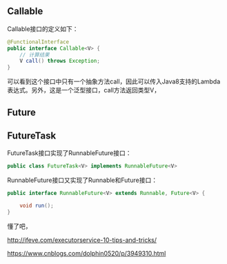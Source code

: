 ## Callable

Callable接口的定义如下：

```java
@FunctionalInterface
public interface Callable<V> {
	// 计算结果
    V call() throws Exception;
}
```

可以看到这个接口中只有一个抽象方法call，因此可以传入Java8支持的Lambda表达式。另外，这是一个泛型接口，call方法返回类型V，

## Future





## FutureTask

FutureTask接口实现了RunnableFuture接口：

```java
public class FutureTask<V> implements RunnableFuture<V>
```

RunnableFuture接口又实现了Runnable和Future接口：

```java
public interface RunnableFuture<V> extends Runnable, Future<V> {

    void run();
}
```

懂了吧，

http://ifeve.com/executorservice-10-tips-and-tricks/

https://www.cnblogs.com/dolphin0520/p/3949310.html

